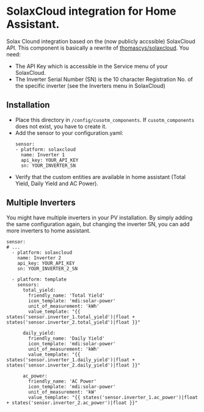 # SolaxCloud integration for Home Assistant.

Solax Clound integration based on the (now publicly accssible) SolaxCloud API.
This component is basically a rewrite of [thomascys/solaxcloud](https://github.com/thomascys/solaxcloud).
You need:

- The API Key which is accessible in the Service menu of your SolaxCloud.
- The Inverter Serial Number (SN) is the 10 character Registration No. of the
  specific inverter (see the Inverters menu in SolaxCloud)

## Installation

- Place this directory in `/config/cusotm_components`. If `cusotm_components`
  does not exist, you have to create it.
- Add the sensor to your configuration.yaml:
  ```
  sensor:
  - platform: solaxcloud
    name: Inverter 1
    api_key: YOUR_API_KEY
    sn: YOUR_INVERTER_SN
  ```
- Verify that the custom entities are available in home assistant (Total Yield,
  Daily Yield and AC Power).

## Multiple Inverters

You might have multiple inverters in your PV installation. By simply adding the
same configuration again, but changing the inverter SN, you can add more
inverters to home assistant.

```
sensor:
# ...
  - platform: solaxcloud
    name: Inverter 2
    api_key: YOUR_API_KEY
    sn: YOUR_INVERTER_2_SN

  - platform: template
    sensors:
      total_yield:
        friendly_name: 'Total Yield'
        icon_template: 'mdi:solar-power'
        unit_of_measurement: 'kWh'
        value_template: "{{ states('sensor.inverter_1.total_yield')|float + states('sensor.inverter_2.total_yield')|float }}"

      daily_yield:
        friendly_name: 'Daily Yield'
        icon_template: 'mdi:solar-power'
        unit_of_measurement: 'kWh'
        value_template: "{{ states('sensor.inverter_1.daily_yield')|float + states('sensor.inverter_2.daily_yield')|float }}"

      ac_power:
        friendly_name: 'AC Power'
        icon_template: 'mdi:solar-power'
        unit_of_measurement: 'kW'
        value_template: "{{ states('sensor.inverter_1.ac_power')|float + states('sensor.inverter_2.ac_power')|float }}"
```
